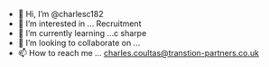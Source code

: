 - 👋 Hi, I’m @charlesc182
- 👀 I’m interested in ... Recruitment
- 🌱 I’m currently learning ...c sharpe 
- 💞️ I’m looking to collaborate on ...
- 📫 How to reach me ... charles.coultas@transtion-partners.co.uk

<!---
charlesc182/charlesc182 is a ✨ special ✨ repository because its `README.md` (this file) appears on your GitHub profile.
You can click the Preview link to take a look at your changes.
--->
